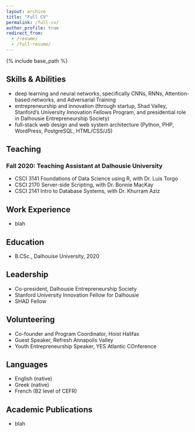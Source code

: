 ```yaml
---
layout: archive
title: "Full CV"
permalink: /full-cv/
author_profile: true
redirect_from:
  - /resume/
  - /full-resume/
---
```


{% include base_path %}

## Skills &amp; Abilities

* deep learning and neural networks, specifically CNNs, RNNs, Attention-based networks,
and Adversarial Training
* entrepreneurship and innovation (through startup, Shad Valley, Stanford’s University
Innovation Fellows Program, and presidential role in Dalhousie Entrepreneurship Society)
* full-stack web design and web system architecture (Python, PHP, WordPress, PostgreSQL,
HTML/CSS/JS)

## Teaching

### Fall 2020: Teaching Assistant at Dalhousie University
  * CSCI 3141 Foundations of Data Science using R, with Dr. Luis Torgo
  * CSCI 2170 Server-side Scripting, with Dr. Bonnie MacKay
  * CSCI 2141 Intro to Database Systems, with Dr. Khurram Aziz

## Work Experience

* blah

## Education

* B.CSc., Dalhouise University, 2020

## Leadership

* Co-president, Dalhousie Entrepreneurship Society
* Stanford University Innovation Fellow for Dalhousie
* SHAD Fellow

## Volunteering

* Co-founder and Program Coordinator, Hoist Halifax
* Guest Speaker, Refresh Annapolis Valley
* Youth Entrepreneurship Speaker, YES Atlantic COnference

## Languages

* English (native)
* Greek (native)
* French (B2 level of CEFR)

## Academic Publications

* blah
